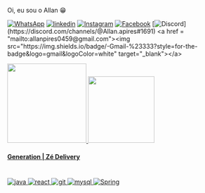 Oi, eu sou o Allan 😁

[![WhatsApp](https://img.shields.io/badge/WhatsApp-25D366?style=for-the-badge&logo=whatsapp&logoColor=white)](https://wa.me/+5513974049540)
[![linkedin](https://img.shields.io/badge/LinkedIn-0077B5?style=for-the-badge&logo=linkedin&logoColor=white)](https://www.linkedin.com/in/allanpires95)
[![Instagram](https://img.shields.io/badge/Instagram-E4405F?style=for-the-badge&logo=instagram&logoColor=white)](https://www.instagram.com/allan.apires/)
[![Facebook](https://img.shields.io/badge/Facebook-1877F2?style=for-the-badge&logo=facebook&logoColor=white)](https://www.facebook.com/allan.gates1/)
[![Discord](https://img.shields.io/badge/Discord-7289DA?style=for-the-badge&logo=discord&logoColor=white")](https://discord.com/channels/@Allan.apires#1691)
  <a href = "mailto:allanpires0459@gmail.com"><img src="https://img.shields.io/badge/-Gmail-%23333?style=for-the-badge&logo=gmail&logoColor=white" target="_blank"></a>

  <a href="https://github.com/AllanPires95">
    <img height="180em" src="https://github-readme-stats.vercel.app/api?username=AllanPires95&show_icons=true&theme=dark&include_all_commits=true&count_private=true"/>
    <img height="151em" src="https://github-readme-stats.vercel.app/api/top-langs/?username=AllanPires95&layout=compact&langs_count=16&theme=dark"/>
    


<!--[![Top Langs](https://github-readme-stats.vercel.app/api/top-langs/?username=1DevMatheus)](https://github.com/anuraghazra/github-readme-stats)-->

<div>

    
#### Generation | Zé Delivery
### 
      
<div style="display: inline_block"><br/>
    <img algin="center" alt="java" src="https://img.shields.io/badge/Java-ED8B00?style=for-the-badge&logo=java&logoColor=white" />
    <img algin="center" alt="react" src="https://img.shields.io/badge/React-20232A?style=for-the-badge&logo=react&logoColor=61DAFB" />
    <img algin="center" alt="git" src="https://img.shields.io/badge/GIT-E44C30?style=for-the-badge&logo=git&logoColor=white" />
    <img algin="center" alt="mysql" src="https://img.shields.io/badge/MySQL-00000F?style=for-the-badge&logo=mysql&logoColor=white" />
    <img algin="center" alt="Spring" src="https://img.shields.io/badge/Spring-6DB33F?style=for-the-badge&logo=spring&logoColor=white" />
  
   
          
</div>
